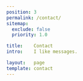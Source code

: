 ```yaml
---
position: 3
permalink: /contact/
sitemap:
  exclude: false
  priority: 1.0

title:    Contact
intro:    I like messages.

layout:   page
template: contact
---
```

